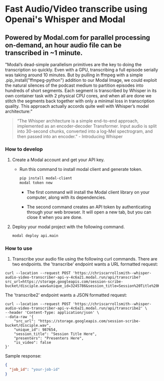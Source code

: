 # Fast Audio/Video transcribe using Openai's Whisper and Modal

## Powered by Modal.com for parallel processing on-demand, an hour audio file can be transcribed in ~1 minute.

"Modal’s dead-simple parallelism primitives are the key to doing the transcription so quickly. Even with a GPU, transcribing a full episode serially was taking around 10 minutes. But by pulling in ffmpeg with a simple .pip_install("ffmpeg-python") addition to our Modal Image, we could exploit the natural silences of the podcast medium to partition episodes into hundreds of short segments. Each segment is transcribed by Whisper in its own container task with 2 physical CPU cores, and when all are done we stitch the segments back together with only a minimal loss in transcription quality. This approach actually accords quite well with Whisper’s model architecture:"

> “The Whisper architecture is a simple end-to-end approach, implemented as an encoder-decoder Transformer. Input audio is split into 30-second chunks, converted into a log-Mel spectrogram, and then passed into an encoder.” - Introducing Whisper

### How to develop

1. Create a Modal account and get your API key.

   - Run this command to install modal client and generate token.

     ```bash
     pip install modal-client
     modal token new
     ```

     - The first command will install the Modal client library on your computer, along with its dependencies.

     - The second command creates an API token by authenticating through your web browser. It will open a new tab, but you can close it when you are done.

2. Deploy your modal project with the following command.

   ```bash
   modal deploy api.main
   ```

### How to use

1. Transcribe your audio file using the following curl commands. There are two endpoints. the 'transcribe' endpoint wants a URL formatted request:

  ```curl
  curl --location --request POST 'https://chriscarrollsmith--whisper-audio-video-transcriber-api-v-4c6a21.modal.run/api/transcribe?src_url=https://storage.googleapis.com/session-scribe-bucket/disciple.wav&unique_id=3245786&session_title=Session%20Title%20Here&presenters=Presenters%20Here&is_video=false'

  ```

  The 'transcribe2' endpoint wants a JSON formatted request:

  ```curl
  curl --location --request POST 'https://chriscarrollsmith--whisper-audio-video-transcriber-api-v-4c6a21.modal.run/api/transcribe2' \
  --header 'Content-Type: application/json' \
  --data-raw '{
      "src_url": "https://storage.googleapis.com/session-scribe-bucket/disciple.wav",
      "unique_id": 987654,
      "session_title": "Session Title Here",
      "presenters": "Presenters Here",
      "is_video": false
  }'
  ```

   Sample response:

   ```json
   {
     "job_id": "your-job-id"
   }
   ```
